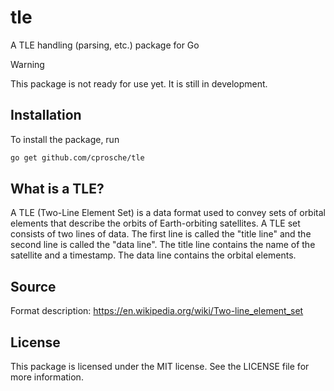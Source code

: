 # tle

A TLE handling (parsing, etc.) package for Go

> [!WARNING]  
> This package is not ready for use yet. It is still in development.

## Installation

To install the package, run

```bash
go get github.com/cprosche/tle
```

## What is a TLE?

A TLE (Two-Line Element Set) is a data format used to convey sets of orbital elements that describe the orbits of Earth-orbiting satellites. A TLE set consists of two lines of data. The first line is called the "title line" and the second line is called the "data line". The title line contains the name of the satellite and a timestamp. The data line contains the orbital elements.

## Source

Format description: https://en.wikipedia.org/wiki/Two-line_element_set

## License

This package is licensed under the MIT license. See the LICENSE file for more information.
